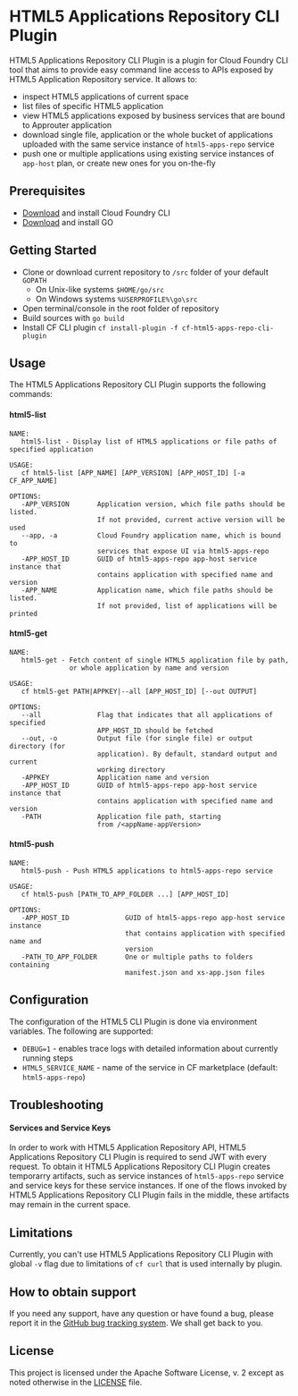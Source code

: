 HTML5 Applications Repository CLI Plugin
========================================

HTML5 Applications Repository CLI Plugin is a plugin for Cloud Foundry CLI tool 
that aims to provide easy command line access to APIs exposed by HTML5 Application 
Repository service. 
It allows to:

- inspect HTML5 applications of current space
- list files of specific HTML5 application
- view HTML5 applications exposed by business services that are
  bound to Approuter application
- download single file, application or the whole bucket of applications
  uploaded with the same service instance of `html5-apps-repo` service
- push one or multiple applications using existing service instances
  of `app-host` plan, or create new ones for you on-the-fly

## Prerequisites

- [Download](https://docs.cloudfoundry.org/cf-cli/install-go-cli.html) and install Cloud Foundry CLI
- [Download](https://golang.org/dl/) and install GO

## Getting Started

- Clone or download current repository to `/src` folder of your default `GOPATH`
  * On Unix-like systems `$HOME/go/src`
  * On Windows systems `%USERPROFILE%\go\src`
- Open terminal/console in the root folder of repository
- Build sources with `go build`
- Install CF CLI plugin `cf install-plugin -f cf-html5-apps-repo-cli-plugin`

## Usage

The HTML5 Applications Repository CLI Plugin supports the following commands:

#### html5-list

```
NAME:
   html5-list - Display list of HTML5 applications or file paths of specified application

USAGE:
   cf html5-list [APP_NAME] [APP_VERSION] [APP_HOST_ID] [-a CF_APP_NAME]

OPTIONS:
   -APP_VERSION       Application version, which file paths should be listed.
                      If not provided, current active version will be used
   --app, -a          Cloud Foundry application name, which is bound to
                      services that expose UI via html5-apps-repo
   -APP_HOST_ID       GUID of html5-apps-repo app-host service instance that
                      contains application with specified name and version
   -APP_NAME          Application name, which file paths should be listed.
                      If not provided, list of applications will be printed
```

#### html5-get

```
NAME:
   html5-get - Fetch content of single HTML5 application file by path,
               or whole application by name and version

USAGE:
   cf html5-get PATH|APPKEY|--all [APP_HOST_ID] [--out OUTPUT]

OPTIONS:
   --all              Flag that indicates that all applications of specified
                      APP_HOST_ID should be fetched
   --out, -o          Output file (for single file) or output directory (for
                      application). By default, standard output and current
                      working directory
   -APPKEY            Application name and version
   -APP_HOST_ID       GUID of html5-apps-repo app-host service instance that
                      contains application with specified name and version
   -PATH              Application file path, starting 
                      from /<appName-appVersion>
```

#### html5-push

```
NAME:
   html5-push - Push HTML5 applications to html5-apps-repo service

USAGE:
   cf html5-push [PATH_TO_APP_FOLDER ...] [APP_HOST_ID]

OPTIONS:
   -APP_HOST_ID              GUID of html5-apps-repo app-host service instance
                             that contains application with specified name and
                             version
   -PATH_TO_APP_FOLDER       One or multiple paths to folders containing
                             manifest.json and xs-app.json files
```

## Configuration

The configuration of the HTML5 CLI Plugin is done via environment variables.
The following are supported:
  * `DEBUG=1` - enables trace logs with detailed information about currently running steps
  * `HTML5_SERVICE_NAME` - name of the service in CF marketplace (default: `html5-apps-repo`)

## Troubleshooting

#### Services and Service Keys

In order to work with HTML5 Application Repository API, HTML5 Applications 
Repository CLI Plugin is required to send JWT with every request. To obtain 
it HTML5 Applications Repository CLI Plugin creates temporarry artifacts, 
such as service instances of `html5-apps-repo` service and service keys for
these service instances. If one of the flows invoked by HTML5 Applications
Repository CLI Plugin fails in the middle, these artifacts may remain
in the current space. 

## Limitations

Currently, you can't use HTML5 Applications Repository CLI Plugin with 
global `-v` flag due to limitations of `cf curl` that is used internally
by plugin.

## How to obtain support

If you need any support, have any question or have found a bug, please report it in the [GitHub bug tracking system](https://github.com/SAP/cf-html5-apps-repo-cli-plugin/issues). We shall get back to you.

## License

This project is licensed under the Apache Software License, v. 2 except as noted otherwise in the [LICENSE](https://github.com/SAP/cf-html5-apps-repo-cli-plugin/blob/master/LICENSE) file.